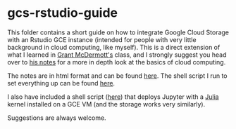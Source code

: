 # gcs-rstudio-guide

This folder contains a short guide on how to integrate Google Cloud Storage with an Rstudio GCE instance (intended for people with very little background in cloud computing, like myself). This is a direct extension of what I learned in [Grant McDermott's](http://grantmcdermott.com/) class, and I strongly suggest you head over to [his notes](https://raw.githack.com/uo-ec607/lectures/master/14-gce/14-gce.html#requirements) for a more in depth look at the basics of cloud computing. 

The notes are in html format and can be found [here](https://rawcdn.githack.com/johnmorehouse/gcs-rstudio-guide/16f2a3ea03349fa2e62ef61f7353c78e9408c271/gce_notes/gce_notes.html). The shell script I run to set everything up can be found [here](https://github.com/johnmorehouse/gcs-rstudio-guide/blob/main/setup_r.sh).

I also have included a shell script ([here](https://github.com/johnmorehouse/gcs-rstudio-guide/blob/main/setup_jupyter.sh)) that deploys Jupyter with a [Julia](https://julialang.org/) kernel installed on a GCE VM (and the storage works very similarly).

Suggestions are always welcome.
